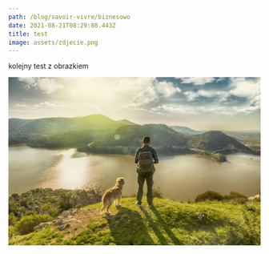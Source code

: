 ```yaml
---
path: /blog/savoir-vivre/biznesowo
date: 2021-08-21T08:29:08.443Z
title: test
image: assets/zdjecie.png
---
```

kolejny test z obrazkiem

![](assets/man-walking-dog.jpg)